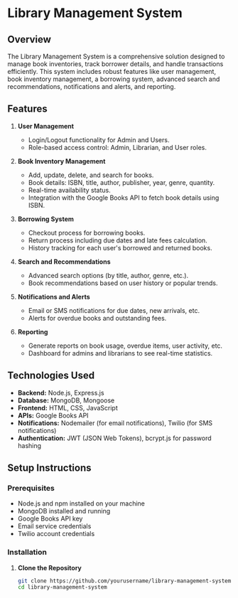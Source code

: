 # Library Management System

## Overview

The Library Management System is a comprehensive solution designed to manage book inventories, track borrower details, and handle transactions efficiently. This system includes robust features like user management, book inventory management, a borrowing system, advanced search and recommendations, notifications and alerts, and reporting.

## Features

1. **User Management**
   - Login/Logout functionality for Admin and Users.
   - Role-based access control: Admin, Librarian, and User roles.

2. **Book Inventory Management**
   - Add, update, delete, and search for books.
   - Book details: ISBN, title, author, publisher, year, genre, quantity.
   - Real-time availability status.
   - Integration with the Google Books API to fetch book details using ISBN.

3. **Borrowing System**
   - Checkout process for borrowing books.
   - Return process including due dates and late fees calculation.
   - History tracking for each user's borrowed and returned books.

4. **Search and Recommendations**
   - Advanced search options (by title, author, genre, etc.).
   - Book recommendations based on user history or popular trends.

5. **Notifications and Alerts**
   - Email or SMS notifications for due dates, new arrivals, etc.
   - Alerts for overdue books and outstanding fees.

6. **Reporting**
   - Generate reports on book usage, overdue items, user activity, etc.
   - Dashboard for admins and librarians to see real-time statistics.

## Technologies Used

- **Backend:** Node.js, Express.js
- **Database:** MongoDB, Mongoose
- **Frontend:** HTML, CSS, JavaScript
- **APIs:** Google Books API
- **Notifications:** Nodemailer (for email notifications), Twilio (for SMS notifications)
- **Authentication:** JWT (JSON Web Tokens), bcrypt.js for password hashing

## Setup Instructions

### Prerequisites

- Node.js and npm installed on your machine
- MongoDB installed and running
- Google Books API key
- Email service credentials
- Twilio account credentials

### Installation

1. **Clone the Repository**

   ```bash
   git clone https://github.com/yourusername/library-management-system.git
   cd library-management-system

